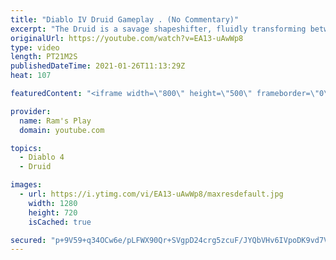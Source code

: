 ```yaml
---
title: "Diablo IV Druid Gameplay . (No Commentary)"
excerpt: "The Druid is a savage shapeshifter, fluidly transforming between the forms of a towering bear or a vicious werewolf to fight alongside the creatures of the wild."
originalUrl: https://youtube.com/watch?v=EA13-uAwWp8
type: video
length: PT21M2S
publishedDateTime: 2021-01-26T11:13:29Z
heat: 107

featuredContent: "<iframe width=\"800\" height=\"500\" frameborder=\"0\" src=\"https://www.youtube.com/embed/EA13-uAwWp8\" allow=\"accelerometer; autoplay; encrypted-media; gyroscope; picture-in-picture\" allowfullscreen></iframe>"

provider:
  name: Ram's Play
  domain: youtube.com

topics:
  - Diablo 4
  - Druid

images:
  - url: https://i.ytimg.com/vi/EA13-uAwWp8/maxresdefault.jpg
    width: 1280
    height: 720
    isCached: true

secured: "p+9V59+q34OCw6e/pLFWX90Qr+SVgpD24crg5zcuF/JYQbVHv6IVpoDK9vd7VvHUXjZ8Su95bWP1H2vpYMKvLi4vBSxk2bE6vStwJScBa0LdXm0Jw912CkVXFmqndnGLaP8OAUfiydUycVOvgPdvcuFe8WaRguVLNK2/JAxAOh273DJ+45kul7yu6NEpA4ijggdaH2/NDAbu6DtZDHoqGu+8KYewU4BzlcS5AT6/AoEWN6W+oUtzJwgNh0kTXMqVZTxhxHd6Gxnj1qiuVlQ63lP3N+EQ+7cWxdUuo3++xgrNw2w63jzjsPP9Ol+1g/O0wJRWPTHl3zvikHpGS4tGuLmNxgIoRa5NpltTf9yyfggS5flPnqJCXkJFJhyGpu8TwFRQclYpov8qPa2yA4xya+/5hCYdntY0Vr9B63GIDaEmYA8xhTX1Ec7mBmThLPtb;NQRwq5F/BcjE6jcCfm2L/w=="
---
```


